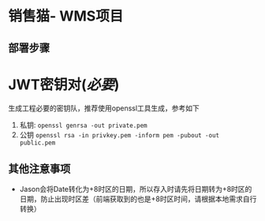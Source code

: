 # 销售猫- WMS项目

## 部署步骤
# JWT密钥对(*必要*)

生成工程必要的密钥队，推荐使用openssl工具生成，参考如下
1. 私钥: `openssl genrsa -out private.pem`
2. 公钥 `openssl rsa -in privkey.pem -inform pem -pubout -out public.pem`

## 其他注意事项
* Jason会将Date转化为+8时区的日期，所以存入时请先将日期转为+8时区的日期，防止出现时区差（前端获取到的也是+8时区时间，请根据本地需求自行转换）